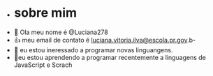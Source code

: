 - # sobre mim
-  👋 Ola meu nome é @Luciana278
- :+1: meu email de contato é luciana.vitoria.ilva@escola.pr.gov.b-
- 👀 eu estou ineressado a programar novas linguangens.
-  🌱eu estou aprendendo a programar recentemente a linguagens de JavaScript e Scrach
